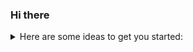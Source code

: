### Hi there <!---👋-->

<!-- 
**Artnoc1/artnoc1** is a ✨ _special_ ✨ repository because its `README.md` (this file) appears on your GitHub profile.
-->

<details markdown='1'>
<summary>Here are some ideas to get you started:</summary>

<details markdown='1'>
<summary>- 🔭 I’m currently working on ...</summary><br>
### 1
</details>
<details markdown='1'>
<summary>- 🌱 I’m currently learning ...</summary><br>
### 2
</details>
- 👯 I’m looking to collaborate on ...<br>
- 🤔 I’m looking for help with ...<br>
- 💬 Ask me about ...<br>
- 📫 How to reach me: ...<br>
- 😄 Pronouns: ...<br>
- ⚡ Fun fact: ...<br>
</details>

<!-- | -->
